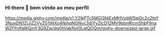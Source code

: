 ### Hi there 👋 bem vindo ao meu perfil

<!--
**Juliana7777777777/Juliana7777777777** is a ✨ _special_ ✨ repository because its `README.md` (this file) appears on your GitHub profile.

Here are some ideas to get you started:

- 🔭 I’m currently working on ...
- 🌱 I’m currently learning ...
- 👯 I’m looking to collaborate on ...
- 🤔 I’m looking for help with ...
- 💬 Ask me about ...
- 📫 How to reach me: ...
- 😄 Pronouns: ...
- ⚡ Fun fact: ...
-->
https://media.giphy.com/media/v1.Y2lkPTc5MGI3NjExMHVxbW5ieDc2c2toY3NueDN1ZjJiZ2VyZG1tNXo4NjhqNGNvc3diYyZlcD12MV9pbnRlcm5hbF9naWZfYnlfaWQmY3Q9Zw/dg0hVakNxI0LaIQDQm/giphy-downsized-large.gif
